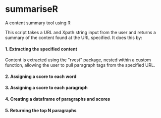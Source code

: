 # summariseR
A content summary tool using R

This script takes a URL and Xpath string input from the user and returns a summary of the content found at the URL specified.
It does this by:

#### 1. Extracting the specified content
Content is extracted using the "rvest" package, nested within a custom function,
allowing the user to pull paragraph tags from the specified URL.

#### 2. Assigning a score to each word

#### 3. Assigning a score to each paragraph

#### 4. Creating a dataframe of paragraphs and scores

#### 5. Returning the top N paragraphs
